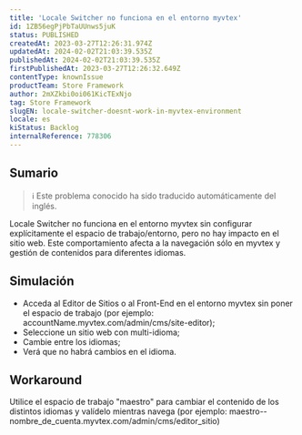 ```yaml
---
title: 'Locale Switcher no funciona en el entorno myvtex'
id: 1ZB56egPjPbTaUUnws5juK
status: PUBLISHED
createdAt: 2023-03-27T12:26:31.974Z
updatedAt: 2024-02-02T21:03:39.535Z
publishedAt: 2024-02-02T21:03:39.535Z
firstPublishedAt: 2023-03-27T12:26:32.649Z
contentType: knownIssue
productTeam: Store Framework
author: 2mXZkbi0oi061KicTExNjo
tag: Store Framework
slugEN: locale-switcher-doesnt-work-in-myvtex-environment
locale: es
kiStatus: Backlog
internalReference: 778306
---
```


## Sumario

>ℹ️ Este problema conocido ha sido traducido automáticamente del inglés.


Locale Switcher no funciona en el entorno myvtex sin configurar explícitamente el espacio de trabajo/entorno, pero no hay impacto en el sitio web. Este comportamiento afecta a la navegación sólo en myvtex y gestión de contenidos para diferentes idiomas.


##

## Simulación



- Acceda al Editor de Sitios o al Front-End en el entorno myvtex sin poner el espacio de trabajo (por ejemplo: accountName.myvtex.com/admin/cms/site-editor);
- Seleccione un sitio web con multi-idioma;
- Cambie entre los idiomas;
- Verá que no habrá cambios en el idioma.



## Workaround


Utilice el espacio de trabajo "maestro" para cambiar el contenido de los distintos idiomas y valídelo mientras navega (por ejemplo: maestro--nombre_de_cuenta.myvtex.com/admin/cms/editor_sitio)



